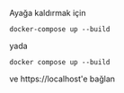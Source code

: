 Ayağa kaldırmak için

```
docker-compose up --build
```

yada

```
docker compose up --build
```

ve https://localhost'e bağlan
